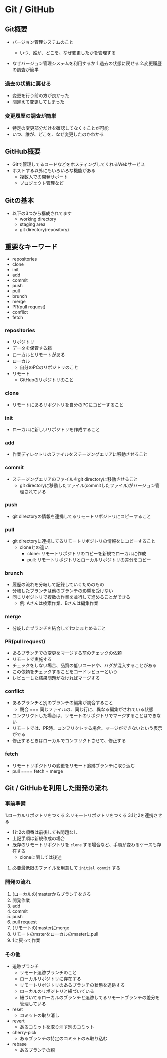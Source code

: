 # Git / GitHub

## Git概要
- バージョン管理システムのこと
  - いつ、誰が、どこを、なぜ変更したかを管理する

- なぜバージョン管理システムを利用するか
  1.過去の状態に戻せる
  2.変更履歴の調査が簡単

### 過去の状態に戻せる
- 変更を行う前の方が良かった
- 間違えて変更してしまった

### 変更履歴の調査が簡単
- 特定の変更部分だけを確認してなくすことが可能
- いつ、誰が、どこを、なぜ変更したのかわかる

## GitHub概要
- Gitで管理してるコードなどをホスティングしてくれるWebサービス
- ホストする以外にもいろいろな機能がある
  - 複数人での開発サポート
  - プロジェクト管理など


## Gitの基本
- 以下の3つから構成されてます
  - working directory
  - staging area
  - git directory(repository)

## 重要なキーワード
- repositories
- clone
- init
- add
- commit
- push
- pull
- brunch
- merge
- PR(pull request)
- conflict
- fetch

### repositories
- リポジトリ
- データを保管する箱
- ローカルとリモートがある
- ローカル
  - 自分のPCのリポジトリのこと
- リモート
  - GitHubのリポジトリのこと

### clone
- リモートにあるリポジトリを自分のPCにコピーすること

### init
- ローカルに新しいリポジトリを作成すること

### add
- 作業ディレクトリのファイルをステージングエリアに移動させること

### commit
- ステージングエリアのファイルをgit directoryに移動させること
  - git directoryに移動したファイル(commitしたファイル)がバージョン管理されている

### push
- git directoryの情報を連携してるリモートリポジトリにコピーすること

### pull
- git directoryに連携してるリモートリポジトリの情報をにコピーすること
  - cloneとの違い
    - clone: リモートリポジトリのコピーを新規でローカルに作成
    - pull: リモートリポジトリとローカルリポジトリの差分をコピー

### brunch
- 履歴の流れを分岐して記録していくためのもの
- 分岐したブランチは他のブランチの影響を受けない
- 同じリポジトリで複数の作業を並行して進めることができる
  - 例: Aさんは検索作業、Bさんは編集作業

### merge
- 分岐したブランチを結合して1つにまとめること

### PR(pull request)
- あるブランチでの変更をマージする前のチェックの依頼
- リモートで実施する
- チェックをしない場合、品質の低いコードや、バグが混入することがある
- この依頼をチェックすることをコードレビューという
- レビューした結果問題がなければマージする

### conflict
- あるブランチと別のブランチの編集が競合すること
  - 競合 === 同じファイルの、同じ行に、異なる編集がされている状態
- コンフリクトした場合は、リモートのリポジトリでマージすることはできない
- リモートでは、PR時、コンフリクトする場合、マージができないという表示がでる
- 修正するときはローカルでコンフリクトさせて、修正する

### fetch
- リモートリポジトリの変更をリモート追跡ブランチに取り込む
- pull ==== fetch + merge

## Git / GitHubを利用した開発の流れ
### 事前準備
1.ローカルリポジトリをつくる
2.リモートリポジトリをつくる
3.1と2を連携させる
- 1と2の順番は前後しても問題なし
- 上記手順は新規作成の場合
- 既存のリモートリポジトリを `clone` する場合など、手順が変わるケースも存在する
  - cloneに関しては後述
1. 必要最低限のファイルを用意して `initial commit` する


### 開発の流れ
1. (ローカルの)masterからブランチをきる
2. 開発作業
3. add
4. commit
5. push
6. pull request
7. (リモートの)masterにmerge
8. リモートのmsterをローカルのmasterにpull
9. 1に戻って作業

### その他
- 追跡ブランチ
  - リモート追跡ブランチのこと
  - ローカルリポジトリに存在する
  - リモートリポジトリのあるブランチの状態を追跡する
  - ローカルのリポジトリと紐づいている
  - 紐づいてるローカルのブランチと追跡してるリモートブランチの差分を管理している
- reset
  - コミットの取り消し
- revert
  - あるコミットを取り消す別のコミット
- cherry-pick
  - あるブランチの特定のコミットのみ取り込む
- rebase
  - あるブランチの親
